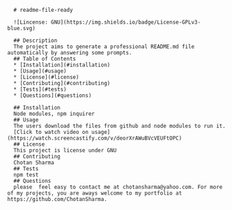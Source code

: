   
      # readme-file-ready
      
      ![Lincense: GNU](https://img.shields.io/badge/License-GPLv3-blue.svg)

      ## Description 
      The project aims to generate a professional README.md file automatically by answering some prompts.
      ## Table of Contents
      * [Installation](#installation)
      * [Usage](#usage)
      * [License](#license)
      * [Contributing](#contributing)
      * [Tests](#tests)
      * [Questions](#questions)
      
      ## Installation 
      Node modules, npm inquirer
      ## Usage 
      The users download the files from github and node modules to run it.
      [Click to watch video on usage](https://watch.screencastify.com/v/deorXrAWuBVcVEUFtOPC)
      ## License 
      This project is license under GNU
      ## Contributing 
      Chotan Sharma
      ## Tests
      npm test
      ## Questions
      please  feel easy to contact me at chotansharma@yahoo.com. For more of my projects, you are aways welcome to my portfolio at https://github.com/ChotanSharma.
